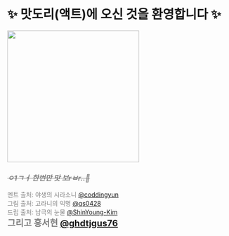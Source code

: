 # ✨ 맛도리(액트)에 오신 것을 환영합니다 ✨

<img src='https://media.discordapp.net/attachments/1195013861758205982/1225066686277746769/-_2024_4_3_21.18.jpg?ex=661fc742&is=660d5242&hm=a197ed8873de0c0dc8be48b46e29e373a8401da3a96540ef57f8c6a9011dc40c&=&format=webp&width=1106&height=1106' style="width: 300px; height: auto">

### <span style="color: gray; font-style: italic">~~ㅇ1ㄱㅓ 한번만 맛 보rㅂr..🤤~~</span>
<span style="color: gray">멘트 출처: 야생의 시라소니 <a href="https://github.com/coddingyun">@coddingyun</a></span>
<br />
<span style="color: gray">그림 출처: 고라니의 익명 <a href="https://github.com/gs0428">@gs0428</a></span>
<br />
<span style="color: gray">드립 출처: 남극의 눈물 <a href="https://github.com/ShinYoung-Kim">@ShinYoung-Kim</a></span>
<br />
<span style="color: gray; font-size: 20px; font-weight: bold">그리고 홍서현 <a href="https://github.com/ghdtjgus76">@ghdtjgus76</a></span>

